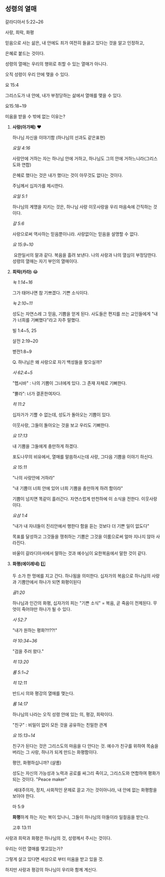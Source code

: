 ## 성령의 열매

갈라디아서 5:22~26 

사랑, 희락, 화평



믿음으로 사는 삶은, 내 안에도 죄가 여전히 들끓고 있다는 것을 알고 인정하고,

은혜로 붙드는 것이다.



성령의 열매는 우리의 행위로 취할 수 있는 열매가 아니다.

오직 성령이 우리 안에 맺을 수 있다.



요 15:4

그리스도가 내 안에, 내가 부정당하는 삶에서 열매를 맺을 수 있다.



요15:18~19

미움을 받을 수 밖에 없는 이유는?



1. **사랑(아가페)**  :heart:

   하나님 자신을 이야기함 (하나님의 선과도 같은표현)

   

   *요일 4:16*

   사랑안에 거하는 자는 하나님 안에 거하고, 하나님도 그의 안에 거하느니라(그리스도와 연합)

   은혜로 했다는 것은 내가 했다는 것이 아무것도 없다는 것이다.

   주님께서 십자가를 제시한다.

   

   *요일 5:1*

   하나님의 계명을 지키는 것은, 하나님 사랑 이웃사랑을 우리 마음속에 간직하는 것이다.

   

   *갈 5:6*

   사랑으로써 역사하는 믿음뿐이니라. 사랑없이는 믿음을 설명할 수 없다.

   

   *요 15:9~10*

   ​	요한일서의 말과 같다. 복음을 흘려 보낸다. 나의 사랑과 나의 열심이 부정당한다.  성령의 열매는 자기 부인의 열매이다.

   

2. **희락(카라)**  :joy:

   *눅 1:14~16*

   그가 태어나면 참 기쁘겠다. 기쁜 소식이다.

   *눅 2:10~11*

   성도는 자연스레 그 믿음, 기쁨을 얻게 된다. 사도들은 편지를 쓰는 교인들에게 "내가 너희를 기뻐했다"라고 자주 말했다.

   빌 1:4~5, 25

   

   살전 2:19~20

   벧전1:8~9

   

   Q. 하나님은 왜 사랑으로 자기 백성들을 찾으실까?

   *사 62:4~5*

   "헵시바" : 나의 기쁨이 그녀에게 있다. 그 존재 자체로 기뻐한다.

   "쁄라": 너가 결혼한여자다.

   

   *히 11:2*

   십자가가 기쁠 수 없는데, 성도가 돌아오는 기쁨이 있다.

   이웃사랑, 그들이 돌아오는 것을 보고 우리도 기뻐한다.

   

   *요 17:13*

   내 기쁨을 그들에게 충만하게 하겠다.

   포도나무의 비유에서, 열매를 말씀하시는데 사랑, 그다음 기쁨을 이야기 하신다.

   

   *요 15:11*

   "나의 사랑안에 거하라"

   "내 기쁨이 너희 안에 있어 너희 기쁨을 충만하게 하려 함이라"

   기쁨이 넘치면 똑같이 흘러간다. 자연스럽게 만천하에 이 소식을 전한다. 이웃사랑이다.

   

   *요삼 1:4*

   "내가 내 자녀들이 진리안에서 행한다 함을 듣는 것보다 더 기쁜 일이 없도다"

   목표를 달성하고 그것들을 쟁취하는 기쁨은 그것을 이룸으로써 얼마 지나지 않아 사라진다.

   

   바울이 갈라디아서에서 말하는 것과 예수님이 요한복음에서 말한 것이 같다.

   

3. **화평(에이레네)**  :one:

   두 소가 한 멍에를 지고 간다. 하나됨을 의미한다. 십자가의 복음으로 하나님의 사랑과 기쁨안에서 하나가 되면 화평이된다

   

   *골1:20*

   하나님과 인간의 화평, 십자가의 피는 "기쁜 소식" = 복음, 곧 죽음이 전제된다. 무엇이 죽어야만 하나가 될 수 있다.

   

   *사 52:7*

   "내가 원하는 평화?!!??!"

   *마 10:34~36*

   "검을 주러 왔다."

   *히 13:20*

   *롬 5:1~2*

   *히 12:11*

   반드시 의와 평강의 열매를 맺는다.

   

   *롬 14:17*

   하나님의 나라는 오직 성령 안에 있는 의, 평강, 희락이다.

   "친구" : 비밀이 없이 모든 것을 공유하는 친밀한 관계

   

   *요 15:13~14*

   친구가 된다는 것은 그리스도의 마음을 다 안다는 것. 예수가 친구를 위하여 목숨을 버리는 그 사랑, 하나가 되게 만드는 화평함이다. 

   평안, 화평하십니까? (샬롬)

   성도는 자신의 가능성과 노력과 공로를 싸그리 죽이고, 그리스도와 연합하여 평화가 되는 것이다. "Peace maker"

   ​	세대주의자, 정치, 사회적인 문제로 끌고 가는 것이아니라, 내 안에 없는 화평함을 보아야 한다.

   마 5:9

   **화평**하게 하는 자는 복이 있나니, 그들이 하나님의 아들이라 일컬음을 받는다.

   고후 13:11



사랑과 희락과 화평은 하나님의 것, 성령께서 주시는 것이다.

우리는 이런 열매를 맺고있는가?

그렇게 살고 있다면 세상으로 부터 미움을 받고 있을 것.

하지만 사랑과 평강의 하나님이 우리와 함께 계신다.